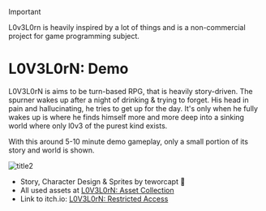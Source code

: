 > [!IMPORTANT]
> L0v3L0rn is heavily inspired by a lot of things and is a non-commercial project for game programming subject.

# L0V3L0rN: Demo
L0V3L0rN is aims to be turn-based RPG, that is heavily story-driven. The spurner wakes up after a night of drinking & trying to forget. His head in pain and hallucinating, he tries to get up for the day. It's only when he fully wakes up is where he finds himself more and more deep into a sinking world where only l0v3 of the purest kind exists.

With this around 5-10 minute demo gameplay, only a small portion of its story and world is shown.

![title2](https://github.com/teworcapt/L0V3L0rN/assets/134356292/ce848f56-5dc8-4472-82bd-c61ad8e13e0a)

* Story, Character Design & Sprites by teworcapt 🐚
* All used assets at [L0V3L0rN: Asset Collection](https://itch.io/c/3725824/l0v3l0rn-used-assets)
* Link to itch.io: [L0V3L0rN: Restricted Access](https://teworcapt.itch.io/l0v3l0rn)
